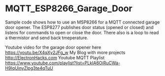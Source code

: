 # MQTT_ESP8266_Garage_Door
Sample code shows how to use an MSP8266 for a MQTT connected garage door opener.
The ESP8277 publishes door status (opened or closed) and listens for commands to open or close the door. There also is a loop to read a thermistor and send back tmeperature.

Youtube video for the garage door opener here https://youtu.be/X4qXy2JFg_w
My Blog with more projects http://ElectronHacks.com
Youtube MQTT Playlist https://www.youtube.com/playlist?list=PLkIA6OiRuCWa-H9IqUinyZlpg3te4qTuU
